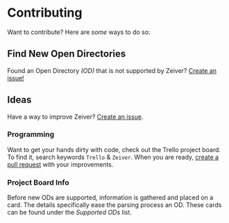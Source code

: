 # Contributing
Want to contribute? Here are *some* ways to do so:

## Find New Open Directories
Found an Open Directory *(OD)* that is not supported by Zeiver? [Create an issue!](https://github.com/ZimCodes/Zeiver/issues/new)

## Ideas
Have a way to improve Zeiver? [Create an issue](https://github.com/ZimCodes/Zeiver/issues/new).

### Programming
Want to get your hands dirty with code, check out the Trello project board. To find it,
search keywords `Trello` & `Zeiver`. When you are ready, [create a pull request](https://github.com/ZimCodes/Zeiver/pulls/new) with
your improvements.

### Project Board Info
Before new ODs are supported, information is gathered and placed on a card. The details 
specifically ease the parsing process an OD. These cards can be found 
under the *Supported ODs* list. 
